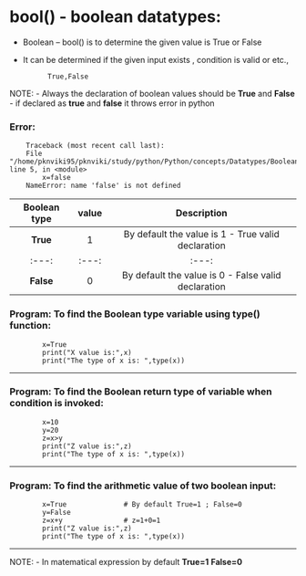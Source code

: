 # bool() - boolean datatypes:

- Boolean – bool() is to determine the given value is True or False
- It can be determined if the given input exists , condition is valid or etc.,

            True,False
                
NOTE:
    - Always the declaration of boolean values should be **True** and **False**
    - if declared as **true** and **false** it throws error in python

### Error:

        Traceback (most recent call last):
        File "/home/pknviki95/pknviki/study/python/Python/concepts/Datatypes/Boolean_datatypes/Boolean_type.py", line 5, in <module>
            x=false
        NameError: name 'false' is not defined

| Boolean type | value    | Description  |
| :---:   | :---: | :---: |
| **True** | 1   | By default the value is 1 - True valid declaration |
| :---:   | :---: | :---: |
| **False**| 0    | By default the value is 0 - False valid declaration|

### Program: To find the Boolean type variable using type() function:

            x=True 
            print("X value is:",x)   
            print("The type of x is: ",type(x))
----------------------------------------------------------------------------------

### Program: To find the Boolean return type of variable when condition is invoked:

            x=10
            y=20
            z=x>y 
            print("Z value is:",z)   
            print("The type of x is: ",type(x))
-------------------------------------------------------------------------------

### Program: To find the arithmetic value of two boolean input:

            x=True              # By default True=1 ; False=0
            y=False
            z=x+y               # z=1+0=1    
            print("Z value is:",z)   
            print("The type of x is: ",type(x))
-------------------------------------------------------------------------------

NOTE:
    - In matematical expression by default
            **True=1** 
            **False=0**

